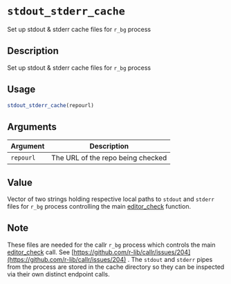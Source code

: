 # `stdout_stderr_cache`

Set up stdout & stderr cache files for `r_bg` process


## Description

Set up stdout & stderr cache files for `r_bg` process


## Usage

```r
stdout_stderr_cache(repourl)
```


## Arguments

Argument      |Description
------------- |----------------
`repourl`     |     The URL of the repo being checked


## Value

Vector of two strings holding respective local paths to `stdout` and
 `stderr` files for `r_bg` process controlling the main [editor_check](#editorcheck) 
 function.


## Note

These files are needed for the callr  `r_bg` process which
 controls the main [editor_check](#editorcheck) call. See
 [https://github.com/r-lib/callr/issues/204](https://github.com/r-lib/callr/issues/204) . The `stdout` and `stderr` 
 pipes from the process are stored in the cache directory so they can be
 inspected via their own distinct endpoint calls.


